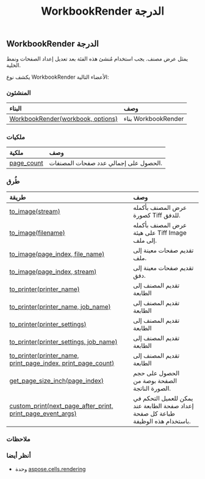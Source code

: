 ﻿---
title: WorkbookRender الدرجة
second_title: Aspose.Cells for Python via .NET API المراجع
description:
type: docs
weight: 130
url: /ar/python-net/aspose.cells.rendering/workbookrender/
is_root: false
---
##  WorkbookRender الدرجة
 يمثل عرض مصنف.
يجب استخدام مُنشئ هذه الفئة بعد تعديل إعداد الصفحات ونمط الخلية.



يكشف نوع WorkbookRender الأعضاء التالية:

###  المنشئون
| البناء| وصف|
| :- | :- |
| [WorkbookRender(workbook, options)](/cells/ar/python-net/aspose.cells.rendering/workbookrender/__init__/#Workbook-ImageOrPrintOptions) | بناء WorkbookRender|


###  ملكيات
| ملكية| وصف|
| :- | :- |
| [page_count](/cells/ar/python-net/aspose.cells.rendering/workbookrender/page_count) | الحصول على إجمالي عدد صفحات المصنفات.|


###  طُرق
| طريقة| وصف|
| :- | :- |
| [to_image(stream)](/cells/ar/python-net/aspose.cells.rendering/workbookrender/to_image/#io.RawIOBase) | عرض المصنف بأكمله كصورة Tiff للدفق.|
| [to_image(filename)](/cells/ar/python-net/aspose.cells.rendering/workbookrender/to_image/#str) | عرض المصنف بأكمله على هيئة Tiff Image إلى ملف.|
| [to_image(page_index, file_name)](/cells/ar/python-net/aspose.cells.rendering/workbookrender/to_image/#int-str) | تقديم صفحات معينة إلى ملف.|
| [to_image(page_index, stream)](/cells/ar/python-net/aspose.cells.rendering/workbookrender/to_image/#int-io.RawIOBase) | تقديم صفحات معينة إلى دفق.|
| [to_printer(printer_name)](/cells/ar/python-net/aspose.cells.rendering/workbookrender/to_printer/#str) | تقديم المصنف إلى الطابعة|
| [to_printer(printer_name, job_name)](/cells/ar/python-net/aspose.cells.rendering/workbookrender/to_printer/#str-str) | تقديم المصنف إلى الطابعة|
| [to_printer(printer_settings)](/cells/ar/python-net/aspose.cells.rendering/workbookrender/to_printer/#aspose.pydrawing.printing.PrinterSettings) | تقديم المصنف إلى الطابعة|
| [to_printer(printer_settings, job_name)](/cells/ar/python-net/aspose.cells.rendering/workbookrender/to_printer/#aspose.pydrawing.printing.PrinterSettings-str) | تقديم المصنف إلى الطابعة|
| [to_printer(printer_name, print_page_index, print_page_count)](/cells/ar/python-net/aspose.cells.rendering/workbookrender/to_printer/#str-int-int) | تقديم المصنف إلى الطابعة|
| [get_page_size_inch(page_index)](/cells/ar/python-net/aspose.cells.rendering/workbookrender/get_page_size_inch/#int) |الحصول على حجم الصفحة بوصة من الصورة الناتجة.|
| [custom_print(next_page_after_print, print_page_event_args)](/cells/ar/python-net/aspose.cells.rendering/workbookrender/custom_print/#bool-aspose.pydrawing.printing.PrintPageEventArgs) | يمكن للعميل التحكم في إعداد صفحة الطابعة عند طباعة كل صفحة باستخدام هذه الوظيفة.|



###  ملاحظات



###  أنظر أيضا
* وحدة [aspose.cells.rendering](..)
